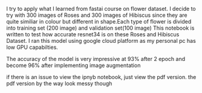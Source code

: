 

I try to apply what I learned from fastai course on flower dataset. I decide to try with 300 images of Roses and 300 images of Hibiscus since they are quite similiar in colour but different in shape.Each type of flower is divided into training set (200 image) and validation set(100 image) This notebook is written to test how accurate resnet34 is on these Roses and Hibiscus Dataset. I ran this model using google cloud platform as my personal pc has low GPU capabilties.

The accuracy of the model is very impressive at 93% after 2 epoch and become 96% after implementing image augmentation

if there is an issue to view the ipnyb notebook, just view the pdf version. the pdf version by the way look messy  though
